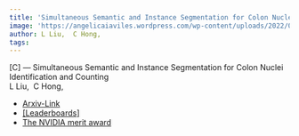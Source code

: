 ```yaml
---  
title: 'Simultaneous Semantic and Instance Segmentation for Colon Nuclei Identification and Counting'  
image: 'https://angelicaiaviles.wordpress.com/wp-content/uploads/2022/04/conicchallenge-1.png'  
author: L Liu,  C Hong,  
tags:   
---  
```

  
[C] — Simultaneous Semantic and Instance Segmentation for Colon Nuclei Identification and Counting  
L Liu,  C Hong,  
  
- [Arxiv-Link](https://arxiv.org/pdf/2203.00157.pdf)
- [[Leaderboards]](https://conic-challenge.grand-challenge.org/evaluation/cellular-composition-final-test/leaderboard/)
- [The NVIDIA merit award](https://angelicaiaviles.wordpress.com/wp-content/uploads/2022/08/meritaward_miua22.png)  
        